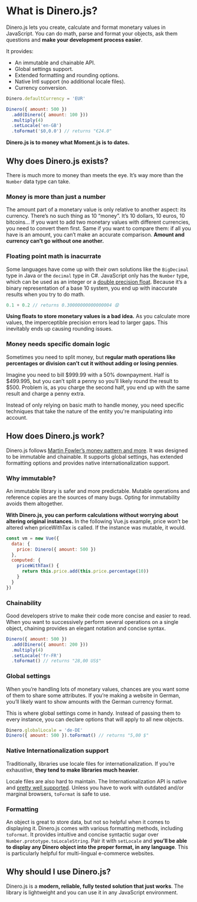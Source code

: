 # What is Dinero.js?

Dinero.js lets you create, calculate and format monetary values in JavaScript. You can do math, parse and format your objects, ask them questions and **make your development process easier**.

It provides:

- An immutable and chainable API.
- Global settings support.
- Extended formatting and rounding options.
- Native Intl support (no additional locale files).
- Currency conversion. 

```js
Dinero.defaultCurrency = 'EUR'

Dinero({ amount: 500 })
  .add(Dinero({ amount: 100 }))
  .multiply(4)
  .setLocale('en-GB')
  .toFormat('$0,0.0') // returns "€24.0"
```

**Dinero.js is to money what Moment.js is to dates.**

## Why does Dinero.js exists?

There is much more to money than meets the eye. It’s way more than the `Number` data type can take.

### Money is more than just a number

The amount part of a monetary value is only relative to another aspect: its currency. There’s no such thing as 10 “money”. It’s 10 dollars, 10 euros, 10 bitcoins… If you want to add two monetary values with different currencies, you need to convert them first. Same if you want to compare them: if all you have is an amount, you can’t make an accurate comparison. **Amount and currency can’t go without one another.**

### Floating point math is inacurrate

Some languages have come up with their own solutions like the `BigDecimal` type in Java or the `decimal` type in C#. JavaScript only has the `Number` type, which can be used as an integer or a [double precision float][wiki:ieee754]. Because it’s a binary representation of a base 10 system, you end up with inaccurate results when you try to do math.

```js
0.1 + 0.2 // returns 0.30000000000000004 😧
```

**Using floats to store monetary values is a bad idea.** As you calculate more values, the imperceptible precision errors lead to larger gaps. This inevitably ends up causing rounding issues.

### Money needs specific domain logic

Sometimes you need to split money, but **regular math operations like percentages or division can’t cut it without adding or losing pennies**.

Imagine you need to bill $999.99 with a 50% downpayment. Half is $499.995, but you can’t split a penny so you’ll likely round the result to $500. Problem is, as you charge the second half, you end up with the same result and charge a penny extra.

Instead of only relying on basic math to handle money, you need specific techniques that take the nature of the entity you're manipulating into account.

## How does Dinero.js work?

Dinero.js follows [Martin Fowler’s money pattern and more][martinfowler:eaa:money]. It was designed to be immutable and chainable. It supports global settings, has extended formatting options and provides native internationalization support.

### Why immutable?

An immutable library is safer and more predictable. Mutable operations and reference copies are the sources of many bugs. Opting for immutability avoids them altogether.

**With Dinero.js, you can perform calculations without worrying about altering original instances.** In the following Vue.js example, price won’t be altered when priceWithTax is called. If the instance was mutable, it would.

```js
const vm = new Vue({
  data: {
    price: Dinero({ amount: 500 })
  },
  computed: {
    priceWithTax() {
      return this.price.add(this.price.percentage(10))
    }
  }
})
```

### Chainability

Good developers strive to make their code more concise and easier to read. When you want to successively perform several operations on a single object, chaining provides an elegant notation and concise syntax.

```js
Dinero({ amount: 500 })
  .add(Dinero({ amount: 200 }))
  .multiply(4)
  .setLocale('fr-FR')
  .toFormat() // returns "28,00 US$"
```

### Global settings

When you’re handling lots of monetary values, chances are you want some of them to share some attributes. If you’re making a website in German, you’ll likely want to show amounts with the German currency format.

This is where global settings come in handy. Instead of passing them to every instance, you can declare options that will apply to all new objects.

```js
Dinero.globalLocale = 'de-DE'
Dinero({ amount: 500 }).toFormat() // returns "5,00 $"
```

### Native Internationalization support

Traditionally, libraries use locale files for internationalization. If you’re exhaustive, **they tend to make libraries much heavier**.

Locale files are also hard to maintain. The Internationalization API is native and [pretty well supported][caniuse:intl]. Unless you have to work with outdated and/or marginal browsers, `toFormat` is safe to use.

### Formatting

An object is great to store data, but not so helpful when it comes to displaying it. Dinero.js comes with various formatting methods, including `toFormat`. It provides intuitive and concise syntactic sugar over `Number.prototype.toLocaleString`. Pair it with `setLocale` and **you’ll be able to display any Dinero object into the proper format, in any language**. This is particularly helpful for multi-lingual e-commerce websites.

## Why should I use Dinero.js?

Dinero.js is a **modern, reliable, fully tested solution that just works**. The library is lightweight and you can use it in any JavaScript environment.

[npm:dinero]: https://www.npmjs.com/dinero.js

[wiki:ieee754]: https://en.wikipedia.org/wiki/IEEE_754
[martinfowler:eaa:money]: https://martinfowler.com/eaaCatalog/money.html
[caniuse:intl]: https://caniuse.com/#feat=internationalization
